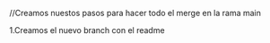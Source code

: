//Creamos nuestos pasos para hacer todo el merge en la rama main

1.Creamos el nuevo branch con el readme
